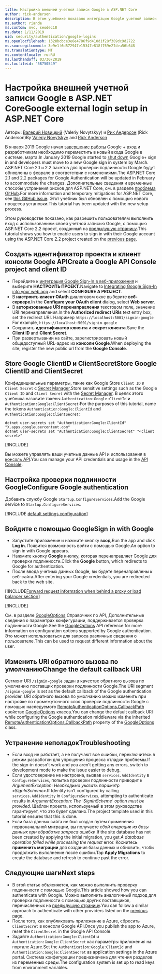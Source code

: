 ```yaml
---
title: Настройка внешней учетной записи Google в ASP.NET Core
author: rick-anderson
description: В этом учебнике показано интеграцию Google учетной записи пользователя и проверки подлинности в существующее приложение ASP.NET Core.
ms.author: riande
ms.custom: mvc, seodec18
ms.date: 1/11/2019
uid: security/authentication/google-logins
ms.openlocfilehash: 1328bcbce3e6e4786f9d410d1f28f309dc9d2722
ms.sourcegitcommit: 3e9e1f6d572947e15347e818f769e27dea56b648
ms.translationtype: MT
ms.contentlocale: ru-RU
ms.lasthandoff: 03/30/2019
ms.locfileid: "58750549"
---
```

# <a name="google-external-login-setup-in-aspnet-core"></a><span data-ttu-id="aaea0-103">Настройка внешней учетной записи Google в ASP.NET Core</span><span class="sxs-lookup"><span data-stu-id="aaea0-103">Google external login setup in ASP.NET Core</span></span>

<span data-ttu-id="aaea0-104">Авторы: [Валерий Новицкий](https://github.com/01binary) (Valeriy Novytskyy) и [Рик Андерсон](https://twitter.com/RickAndMSFT) (Rick Anderson)</span><span class="sxs-lookup"><span data-stu-id="aaea0-104">By [Valeriy Novytskyy](https://github.com/01binary) and [Rick Anderson](https://twitter.com/RickAndMSFT)</span></span>

<span data-ttu-id="aaea0-105">В января 2019 Google начал [завершение работы](https://developers.google.com/+/api-shutdown) Google + вход и разработчикам необходимо переместить в новый входа Google в системе, марта.</span><span class="sxs-lookup"><span data-stu-id="aaea0-105">In January 2019 Google started to [shut down](https://developers.google.com/+/api-shutdown) Google+ sign in and developers must move to a new Google sign in system by March.</span></span> <span data-ttu-id="aaea0-106">ASP.NET Core 2.1 и 2.2 пакетов для проверки подлинности Google будут обновлены в феврале в соответствии с изменениями.</span><span class="sxs-lookup"><span data-stu-id="aaea0-106">The ASP.NET Core 2.1 and 2.2 packages for Google Authentication will be updated in February to accommodate the changes.</span></span> <span data-ttu-id="aaea0-107">Дополнительные сведения и временные способы устранения рисков для ASP.NET Core, см. в разделе [проблема GitHub](https://github.com/aspnet/AspNetCore/issues/6486).</span><span class="sxs-lookup"><span data-stu-id="aaea0-107">For more information and temporary mitigations for ASP.NET Core, see [this GitHub issue](https://github.com/aspnet/AspNetCore/issues/6486).</span></span> <span data-ttu-id="aaea0-108">Этот учебник был обновлен с помощью нового процесса установки.</span><span class="sxs-lookup"><span data-stu-id="aaea0-108">This tutorial has been updated with the new setup process.</span></span>

<span data-ttu-id="aaea0-109">Этом руководстве показано, как разрешить пользователям выполнить вход с использованием своей учетной записью Google, с помощью ASP.NET Core 2.2 проект, созданный на [предыдущую страницу](xref:security/authentication/social/index).</span><span class="sxs-lookup"><span data-stu-id="aaea0-109">This tutorial shows you how to enable users to sign in with their Google account using the ASP.NET Core 2.2 project created on the [previous page](xref:security/authentication/social/index).</span></span>

## <a name="create-a-google-api-console-project-and-client-id"></a><span data-ttu-id="aaea0-110">Создать идентификатор проекта и клиент консоли Google API</span><span class="sxs-lookup"><span data-stu-id="aaea0-110">Create a Google API Console project and client ID</span></span>

* <span data-ttu-id="aaea0-111">Перейдите к [интеграция Google Sign-In в веб-приложения](https://developers.google.com/identity/sign-in/web/devconsole-project) и выберите **НАСТРОИТЬ ПРОЕКТ**.</span><span class="sxs-lookup"><span data-stu-id="aaea0-111">Navigate to [Integrating Google Sign-In into your web app](https://developers.google.com/identity/sign-in/web/devconsole-project) and select **CONFIGURE A PROJECT**.</span></span>
* <span data-ttu-id="aaea0-112">В **настроить клиент OAuth** диалоговом окне выберите **веб-сервере**.</span><span class="sxs-lookup"><span data-stu-id="aaea0-112">In the **Configure your OAuth client** dialog, select **Web server**.</span></span>
* <span data-ttu-id="aaea0-113">В **авторизованные URI перенаправления** текстовом поле, значение URI перенаправления.</span><span class="sxs-lookup"><span data-stu-id="aaea0-113">In the **Authorized redirect URIs** text entry box, set the redirect URI.</span></span> <span data-ttu-id="aaea0-114">Например `https://localhost:5001/signin-google` </span><span class="sxs-lookup"><span data-stu-id="aaea0-114">For example, `https://localhost:5001/signin-google`</span></span>
* <span data-ttu-id="aaea0-115">Сохранить **идентификатор клиента** и **секрет клиента**.</span><span class="sxs-lookup"><span data-stu-id="aaea0-115">Save the **Client ID** and **Client Secret**.</span></span>
* <span data-ttu-id="aaea0-116">При развертывании на сайте, зарегистрировать новый общедоступный URL-адрес из **консоли Google**.</span><span class="sxs-lookup"><span data-stu-id="aaea0-116">When deploying the site, register the new public url from the **Google Console**.</span></span>

## <a name="store-google-clientid-and-clientsecret"></a><span data-ttu-id="aaea0-117">Store Google ClientID и ClientSecret</span><span class="sxs-lookup"><span data-stu-id="aaea0-117">Store Google ClientID and ClientSecret</span></span>

<span data-ttu-id="aaea0-118">Конфиденциальные параметры, такие как Google Store `Client ID` и `Client Secret` с [Secret Manager](xref:security/app-secrets).</span><span class="sxs-lookup"><span data-stu-id="aaea0-118">Store sensitive settings such as the Google `Client ID` and `Client Secret` with the [Secret Manager](xref:security/app-secrets).</span></span> <span data-ttu-id="aaea0-119">В целях этого учебника назовите токены `Authentication:Google:ClientId` и `Authentication:Google:ClientSecret`:</span><span class="sxs-lookup"><span data-stu-id="aaea0-119">For the purposes of this tutorial, name the tokens `Authentication:Google:ClientId` and `Authentication:Google:ClientSecret`:</span></span>

```console
dotnet user-secrets set "Authentication:Google:ClientId" "X.apps.googleusercontent.com"
dotnet user-secrets set "Authentication:Google:ClientSecret" "<client secret>"
```

[!INCLUDE[](~/includes/environmentVarableColon.md)]

<span data-ttu-id="aaea0-120">Вы можете управлять ваши учетные данные API и использования в [консоль API](https://console.developers.google.com/apis/dashboard).</span><span class="sxs-lookup"><span data-stu-id="aaea0-120">You can manage your API credentials and usage in the [API Console](https://console.developers.google.com/apis/dashboard).</span></span>

## <a name="configure-google-authentication"></a><span data-ttu-id="aaea0-121">Настройка проверки подлинности Google</span><span class="sxs-lookup"><span data-stu-id="aaea0-121">Configure Google authentication</span></span>

<span data-ttu-id="aaea0-122">Добавить службу Google `Startup.ConfigureServices`.</span><span class="sxs-lookup"><span data-stu-id="aaea0-122">Add the Google service to `Startup.ConfigureServices`.</span></span>

[!INCLUDE [default settings configuration](includes/default-settings2-2.md)]

## <a name="sign-in-with-google"></a><span data-ttu-id="aaea0-123">Войдите с помощью Google</span><span class="sxs-lookup"><span data-stu-id="aaea0-123">Sign in with Google</span></span>

* <span data-ttu-id="aaea0-124">Запустите приложение и нажмите кнопку **вход**.</span><span class="sxs-lookup"><span data-stu-id="aaea0-124">Run the app and click **Log in**.</span></span> <span data-ttu-id="aaea0-125">Появится возможность войти с помощью Google.</span><span class="sxs-lookup"><span data-stu-id="aaea0-125">An option to sign in with Google appears.</span></span>
* <span data-ttu-id="aaea0-126">Нажмите кнопку **Google** кнопку, которая перенаправляет Google для проверки подлинности.</span><span class="sxs-lookup"><span data-stu-id="aaea0-126">Click the **Google** button, which redirects to Google for authentication.</span></span>
* <span data-ttu-id="aaea0-127">После ввода учетных данных Google, вы будете перенаправлены к веб-сайта.</span><span class="sxs-lookup"><span data-stu-id="aaea0-127">After entering your Google credentials, you are redirected back to the web site.</span></span>

[!INCLUDE[Forward request information when behind a proxy or load balancer section](includes/forwarded-headers-middleware.md)]

[!INCLUDE[](includes/chain-auth-providers.md)]

<span data-ttu-id="aaea0-128">См. в разделе [GoogleOptions](/dotnet/api/microsoft.aspnetcore.authentication.google.googleoptions) Справочник по API, Дополнительные сведения о параметрах конфигурации, поддерживается проверка подлинности Google.</span><span class="sxs-lookup"><span data-stu-id="aaea0-128">See the [GoogleOptions](/dotnet/api/microsoft.aspnetcore.authentication.google.googleoptions) API reference for more information on configuration options supported by Google authentication.</span></span> <span data-ttu-id="aaea0-129">Это может использоваться для запроса различные сведения о пользователе.</span><span class="sxs-lookup"><span data-stu-id="aaea0-129">This can be used to request different information about the user.</span></span>

## <a name="change-the-default-callback-uri"></a><span data-ttu-id="aaea0-130">Изменить URI обратного вызова по умолчанию</span><span class="sxs-lookup"><span data-stu-id="aaea0-130">Change the default callback URI</span></span>

<span data-ttu-id="aaea0-131">Сегмент URI `/signin-google` задан в качестве обратного вызова по умолчанию поставщик проверки подлинности Google.</span><span class="sxs-lookup"><span data-stu-id="aaea0-131">The URI segment `/signin-google` is set as the default callback of the Google authentication provider.</span></span> <span data-ttu-id="aaea0-132">URI обратного вызова по умолчанию можно изменить при настройке по промежуточного слоя проверки подлинности Google с помощью наследуемого [RemoteAuthenticationOptions.CallbackPath](/dotnet/api/microsoft.aspnetcore.authentication.remoteauthenticationoptions.callbackpath) свойство [GoogleOptions](/dotnet/api/microsoft.aspnetcore.authentication.google.googleoptions) класса.</span><span class="sxs-lookup"><span data-stu-id="aaea0-132">You can change the default callback URI while configuring the Google authentication middleware via the inherited [RemoteAuthenticationOptions.CallbackPath](/dotnet/api/microsoft.aspnetcore.authentication.remoteauthenticationoptions.callbackpath) property of the [GoogleOptions](/dotnet/api/microsoft.aspnetcore.authentication.google.googleoptions) class.</span></span>

## <a name="troubleshooting"></a><span data-ttu-id="aaea0-133">Устранение неполадок</span><span class="sxs-lookup"><span data-stu-id="aaea0-133">Troubleshooting</span></span>

* <span data-ttu-id="aaea0-134">Если вход не работает, а не получают все ошибки, переключитесь в режим разработки для упрощения процесса отладки проблемы.</span><span class="sxs-lookup"><span data-stu-id="aaea0-134">If the sign-in doesn't work and you aren't getting any errors, switch to development mode to make the issue easier to debug.</span></span>
* <span data-ttu-id="aaea0-135">Если удостоверение не настроена, вызвав `services.AddIdentity` в `ConfigureServices`, попытка проверки подлинности приводит к *ArgumentException: Необходимо указать параметр «SignInScheme»*.</span><span class="sxs-lookup"><span data-stu-id="aaea0-135">If Identity isn't configured by calling `services.AddIdentity` in `ConfigureServices`, attempting to authenticate results in *ArgumentException: The 'SignInScheme' option must be provided*.</span></span> <span data-ttu-id="aaea0-136">Шаблон проекта, используемый в этом руководстве гарантирует, что это будет сделано.</span><span class="sxs-lookup"><span data-stu-id="aaea0-136">The project template used in this tutorial ensures that this is done.</span></span>
* <span data-ttu-id="aaea0-137">Если база данных сайта не был создан путем применения первоначальной миграции, вы получаете *сбой операции из базы данных при обработке запроса* ошибки.</span><span class="sxs-lookup"><span data-stu-id="aaea0-137">If the site database has not been created by applying the initial migration, you get *A database operation failed while processing the request* error.</span></span> <span data-ttu-id="aaea0-138">Коснитесь **применить миграции** для создания базы данных и обновить, чтобы продолжить выполнение после ошибки.</span><span class="sxs-lookup"><span data-stu-id="aaea0-138">Tap **Apply Migrations** to create the database and refresh to continue past the error.</span></span>

## <a name="next-steps"></a><span data-ttu-id="aaea0-139">Следующие шаги</span><span class="sxs-lookup"><span data-stu-id="aaea0-139">Next steps</span></span>

* <span data-ttu-id="aaea0-140">В этой статье объясняется, как можно выполнить проверку подлинности с помощью Google.</span><span class="sxs-lookup"><span data-stu-id="aaea0-140">This article showed how you can authenticate with Google.</span></span> <span data-ttu-id="aaea0-141">Можно выполнить аналогичный подход для проверки подлинности с помощью других поставщиков, перечисленных на [предыдущую страницу](xref:security/authentication/social/index).</span><span class="sxs-lookup"><span data-stu-id="aaea0-141">You can follow a similar approach to authenticate with other providers listed on the [previous page](xref:security/authentication/social/index).</span></span>
* <span data-ttu-id="aaea0-142">После того, как опубликовать приложение в Azure, сбросить `ClientSecret` в консоли Google API.</span><span class="sxs-lookup"><span data-stu-id="aaea0-142">Once you publish the app to Azure, reset the `ClientSecret` in the Google API Console.</span></span>
* <span data-ttu-id="aaea0-143">Задайте `Authentication:Google:ClientId` и `Authentication:Google:ClientSecret` как параметры приложения на портале Azure.</span><span class="sxs-lookup"><span data-stu-id="aaea0-143">Set the `Authentication:Google:ClientId` and `Authentication:Google:ClientSecret` as application settings in the Azure portal.</span></span> <span data-ttu-id="aaea0-144">Система конфигурации предназначена для чтения разделов из переменных среды.</span><span class="sxs-lookup"><span data-stu-id="aaea0-144">The configuration system is set up to read keys from environment variables.</span></span>
